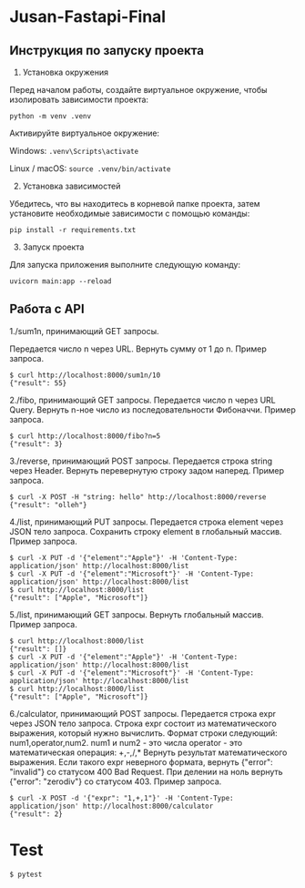 # Jusan-Fastapi-Final

## Инструкция по запуску проекта

1. Установка окружения

Перед началом работы, создайте виртуальное окружение, чтобы изолировать зависимости проекта:

```
python -m venv .venv
```

Активируйте виртуальное окружение:

Windows: `.venv\Scripts\activate`

Linux / macOS: `source .venv/bin/activate`

2. Установка зависимостей

Убедитесь, что вы находитесь в корневой папке проекта, затем установите необходимые зависимости с помощью команды:

```
pip install -r requirements.txt
```

3. Запуск проекта

Для запуска приложения выполните следующую команду:

```
uvicorn main:app --reload
```

## Работа с API

1./sum1n, принимающий GET запросы.

Передается число n через URL. Вернуть сумму от 1 до n.
Пример запроса.

```
$ curl http://localhost:8000/sum1n/10
{"result": 55}
```

2./fibo, принимающий GET запросы.
Передается число n через URL Query. Вернуть n-ное число из последовательности Фибоначчи.
Пример запроса.

```
$ curl http://localhost:8000/fibo?n=5
{"result": 3}
```

3./reverse, принимающий POST запросы.
Передается строка string через Header. Вернуть перевернутую строку задом наперед.
Пример запроса.

```
$ curl -X POST -H "string: hello" http://localhost:8000/reverse
{"result": "olleh"}
```

4./list, принимающий PUT запросы.
Передается строка element через JSON тело запроса. Сохранить строку element в глобальный массив.
Пример запроса.

```
$ curl -X PUT -d '{"element":"Apple"}' -H 'Content-Type: application/json' http://localhost:8000/list
$ curl -X PUT -d '{"element":"Microsoft"}' -H 'Content-Type: application/json' http://localhost:8000/list
$ curl http://localhost:8000/list
{"result": ["Apple", "Microsoft"]}
```

5./list, принимающий GET запросы.
Вернуть глобальный массив.
Пример запроса.

```
$ curl http://localhost:8000/list
{"result": []}
$ curl -X PUT -d '{"element":"Apple"}' -H 'Content-Type: application/json' http://localhost:8000/list
$ curl -X PUT -d '{"element":"Microsoft"}' -H 'Content-Type: application/json' http://localhost:8000/list
$ curl http://localhost:8000/list
{"result": ["Apple", "Microsoft"]}
```

6./calculator, принимающий POST запросы.
Передается строка expr через JSON тело запроса. Строка expr состоит из математического выражения, который нужно вычислить. Формат строки следующий: num1,operator,num2.
num1 и num2 - это числа
operator - это математическая операция: +,-,/,\*
Вернуть результат математического выражения.
Если такого expr неверного формата, вернуть {"error": "invalid"} со статусом 400 Bad Request.
При делении на ноль вернуть {"error": "zerodiv"} со статусом 403.
Пример запроса.

```
$ curl -X POST -d '{"expr": "1,+,1"}' -H 'Content-Type: application/json' http://localhost:8000/calculator
{"result": 2}
```

# Test

`$ pytest`
